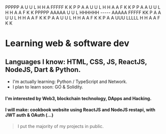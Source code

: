 PPPPP   A   U   U L     H    H         A   FFFFF K   K
P   P  A A  U   U L     H    H        A A  F     K  K
P   P A   A U   U L     H    H       A   A F     K K
PPPPP AAAAA U   U L     HHHHHH ----- AAAAA FFFFF KK
P     A   A U   U L     H    H       A   A F     K K
P     A   A U   U L     H    H       A   A F     K  K
P     A   A  UUU  LLLLL H    H       A   A F     K   K

# Learning web & software dev
## Languages I know: HTML, CSS, JS, ReactJS, NodeJS, Dart & Python.

  - I'm actually learning: Python / TypeScript and Network.
  - I plan to learn soon: GO & Solidity.

#### I'm interested by Web3, blockchain technology, DApps and Hacking.
#### I will make: cookbook website using ReactJS and NodeJS restapi, with JWT auth & OAuth (...)

> I put the majority of my projects in public.
